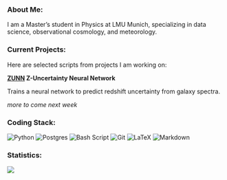 ### About Me:
I am a Master’s student in Physics at LMU Munich, specializing in data science, observational cosmology, and meteorology.

### Current Projects:
Here are selected scripts from projects I am working on:

**[ZUNN](https://github.com/nepmo/zunn_publ) Z-Uncertainty Neural Network**

Trains a neural network to predict redshift uncertainty from galaxy spectra.

*more to come next week*

### Coding Stack:
![Python](https://img.shields.io/badge/python-3670A0?style=for-the-badge&logo=python&logoColor=ffdd54) ![Postgres](https://img.shields.io/badge/postgres-%23316192.svg?style=for-the-badge&logo=postgresql&logoColor=white)  ![Bash Script](https://img.shields.io/badge/bash_script-%23121011.svg?style=for-the-badge&logo=gnu-bash&logoColor=white) ![Git](https://img.shields.io/badge/git-%23F05033.svg?style=for-the-badge&logo=git&logoColor=white)  ![LaTeX](https://img.shields.io/badge/latex-%23008080.svg?style=for-the-badge&logo=latex&logoColor=white) ![Markdown](https://img.shields.io/badge/markdown-%23000000.svg?style=for-the-badge&logo=markdown&logoColor=white) 
### Statistics:
![](https://github-readme-stats.vercel.app/api/top-langs/?username=nepmo&theme=calm_pink&hide_border=true&include_all_commits=false&count_private=false&layout=compact)
